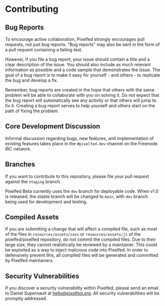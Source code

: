 # Contributing

## Bug Reports
To encourage active collaboration, Pixelfed strongly encourages pull requests, not just bug reports. "Bug reports" may also be sent in the form of a pull request containing a failing test.

However, if you file a bug report, your issue should contain a title and a clear description of the issue. You should also include as much relevant information as possible and a code sample that demonstrates the issue. The goal of a bug report is to make it easy for yourself - and others - to replicate the bug and develop a fix.

Remember, bug reports are created in the hope that others with the same problem will be able to collaborate with you on solving it. Do not expect that the bug report will automatically see any activity or that others will jump to fix it. Creating a bug report serves to help yourself and others start on the path of fixing the problem.

## Core Development Discussion
Informal discussion regarding bugs, new features, and implementation of existing features takes place in the ```#pixelfed-dev``` channel on the Freenode IRC network.

## Branches
If you want to contribute to this repository, please file your pull request against the `staging` branch.

Pixelfed Beta currently uses the `dev` branch for deployable code. When v1.0 is released, the stable branch will be changed to `main`, with `dev` branch being used for development and testing.

## Compiled Assets
If you are submitting a change that will affect a compiled file, such as most of the files in ```resources/assets/sass``` or ```resources/assets/js``` of the pixelfed/pixelfed repository, do not commit the compiled files. Due to their large size, they cannot realistically be reviewed by a maintainer. This could be exploited as a way to inject malicious code into Pixelfed. In order to defensively prevent this, all compiled files will be generated and committed by Pixelfed maintainers.

## Security Vulnerabilities
If you discover a security vulnerability within Pixelfed, please send an email to Daniel Supernault at hello@pixelfed.org. All security vulnerabilities will be promptly addressed.
